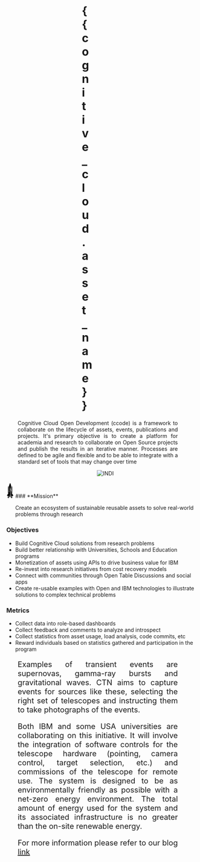 <style>
h1 {
  font-size: 30px;
  margin-left: 200px;
  margin-right: 550px;
}

p {
  font-size: 20px;
  margin-left: 30px;
  margin-right: 50px;
  text-align:justify;
}


</style>

<h1> {{ cognitive_cloud.asset_name }}</h1>

<p style="font-size:100%">
Cognitive Cloud Open Development (ccode) is a framework to collaborate on the lifecycle of assets, events, publications and projects. It's primary objective is to create a platform for academia and research to collaborate on Open Source projects and publish the results in an iterative manner. Processes are defined to be agile and flexible and to be able to integrate with a standard set of tools that may change over time </p>


<figure>
<img src="/images/telescope_1.png"
title="INDI"
 alt="INDI"
 style="width: 700px;margin-left: 200px;"/>
</figure>
<img src="../images/mission.jpg"
		 style="width: 20px;margin-top: 3px;"/>
### **Mission** 
<ul>Create an ecosystem of sustainable reusable assets to solve real-world problems through research</ul>

### **Objectives**
- Build Cognitive Cloud solutions from research problems
- Build better relationship with Universities, Schools and Education programs
- Monetization of assets using APIs to drive business value for IBM
- Re-invest into research initiatives from cost recovery models
- Connect with communities through Open Table Discussions and social apps
- Create re-usable examples with Open and IBM technologies to illustrate solutions to complex technical problems

 
### **Metrics**
- Collect data into role-based dashboards
- Collect feedback and comments to analyze and introspect
- Collect statistics from asset usage, load analysis, code commits, etc
- Reward individuals based on statistics gathered and participation in the program

 
<p>
Examples of transient events are supernovas, gamma-ray bursts and gravitational waves. CTN aims to capture events for sources like these, selecting the right set of telescopes and instructing them to take photographs of the events.</p>
 
<p>
Both IBM and some USA universities are collaborating on this initiative. It will involve the integration of software controls for the telescope hardware (pointing, camera control, target selection, etc.) and commissions of the telescope for remote use. The system is designed to be as environmentally friendly as possible with a  net-zero energy environment. The total amount of energy used for the system and its associated infrastructure is no greater than the on-site renewable energy.</p>



For more information please refer to our blog [link](https://w3.ibm.com/w3publisher/academy-assets/blog/051ed210-1c9a-11ec-88a8-392497129e10)

